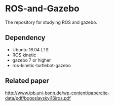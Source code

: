 # ROS-and-Gazebo
The repository for studying ROS and gazebo.
## Dependency
- Ubuntu 16.04 LTS
- ROS kinetic
- gazebo 7 or higher
- ros-kinetic-turtlebot-gazebo
## Related paper
http://www.ipb.uni-bonn.de/wp-content/papercite-data/pdf/bogoslavskyi16iros.pdf
